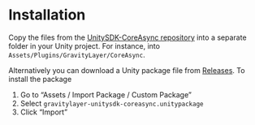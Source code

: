 # Installation

Copy the files from the [UnitySDK-CoreAsync repository](https://github.com/Gravity-Studio-Digital-Wear/UnitySDK-CoreAsync) into a separate folder in your Unity project. For instance, into `Assets/Plugins/GravityLayer/CoreAsync`.

Alternatively you can download a Unity package file from [Releases](https://github.com/Gravity-Studio-Digital-Wear/UnitySDK-CoreAsync/releases). To install the package
1. Go to “Assets / Import Package / Custom Package”
2. Select `gravitylayer-unitysdk-coreasync.unitypackage`
3. Click “Import”
